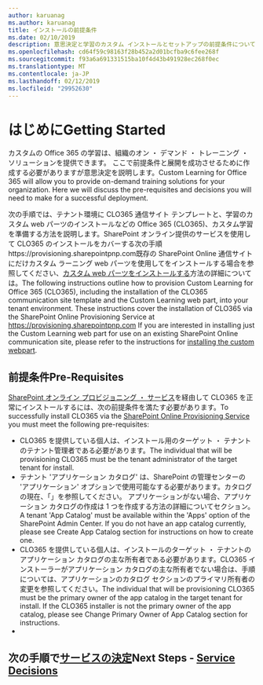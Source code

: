 ```yaml
---
author: karuanag
ms.author: karuanag
title: インストールの前提条件
ms.date: 02/10/2019
description: 意思決定と学習のカスタム インストールとセットアップの前提条件について
ms.openlocfilehash: cd64f59c98163f28b452a2d01bcfba9c6fee268f
ms.sourcegitcommit: f93a6a691331515ba10f4d43b491928ec268f0ec
ms.translationtype: MT
ms.contentlocale: ja-JP
ms.lasthandoff: 02/12/2019
ms.locfileid: "29952630"
---
```

# <a name="getting-started"></a><span data-ttu-id="dbea0-103">はじめに</span><span class="sxs-lookup"><span data-stu-id="dbea0-103">Getting Started</span></span>

<span data-ttu-id="dbea0-p101">カスタムの Office 365 の学習は、組織のオン ・ デマンド ・ トレーニング ・ ソリューションを提供できます。 ここで前提条件と展開を成功させるために作成する必要がありますが意思決定を説明します。</span><span class="sxs-lookup"><span data-stu-id="dbea0-p101">Custom Learning for Office 365 will allow you to provide on-demand training solutions for your organization.  Here we will discuss the pre-requisites and decisions you will need to make for a successful deployment.</span></span>

<span data-ttu-id="dbea0-p102">次の手順では、テナント環境に CLO365 通信サイト テンプレートと、学習のカスタム web パーツのインストールなどの Office 365 (CLO365)、カスタム学習を準備する方法を説明します。SharePoint オンライン提供のサービスを使用して CLO365 のインストールをカバーする次の手順https://provisioning.sharepointpnp.com既存の SharePoint Online 通信サイトにだけカスタム ラーニング web パーツを使用してをインストールする場合を参照してください、[カスタム web パーツをインストールする](installwebpart.md)方法の詳細については。</span><span class="sxs-lookup"><span data-stu-id="dbea0-p102">The following instructions outline how to provision Custom Learning for Office 365 (CLO365), including the installation of the CLO365 communication site template and the Custom Learning web part, into your tenant environment. These instructions cover the installation of CLO365 via the SharePoint Online Provisioning Service at https://provisioning.sharepointpnp.com    If you are interested in installing just the Custom Learning web part for use on an existing SharePoint Online communication site, please refer to the instructions for [installing the custom webpart](installwebpart.md).</span></span> 

## <a name="pre-requisites"></a><span data-ttu-id="dbea0-108">前提条件</span><span class="sxs-lookup"><span data-stu-id="dbea0-108">Pre-Requisites</span></span>
 
<span data-ttu-id="dbea0-109">[SharePoint オンライン プロビジョニング ・ サービス](https://provisioning.sharepointpnp.com)を経由して CLO365 を正常にインストールするには、次の前提条件を満たす必要があります。</span><span class="sxs-lookup"><span data-stu-id="dbea0-109">To successfully install CLO365 via the [SharePoint Online Provisioning Service](https://provisioning.sharepointpnp.com) you must meet the following pre-requisites:</span></span> 
 
- <span data-ttu-id="dbea0-110">CLO365 を提供している個人は、インストール用のターゲット ・ テナントのテナント管理者である必要があります。</span><span class="sxs-lookup"><span data-stu-id="dbea0-110">The individual that will be provisioning CLO365 must be the tenant administrator of the target tenant for install.</span></span>  
- <span data-ttu-id="dbea0-p103">テナント 'アプリケーション カタログ' は、SharePoint の管理センターの 'アプリケーション' オプションで使用可能なする必要があります。カタログの現在、「」を参照してください。 アプリケーションがない場合、アプリケーション カタログの作成は 1 つを作成する方法の詳細についてセクション。</span><span class="sxs-lookup"><span data-stu-id="dbea0-p103">A tenant 'App Catalog' must be available within the 'Apps' option of the SharePoint Admin Center. If you do not have an app catalog currently, please see Create App Catalog section for instructions on how to create one.</span></span>  
- <span data-ttu-id="dbea0-p104">CLO365 を提供している個人は、インストールのターゲット ・ テナントのアプリケーション カタログの主な所有者である必要があります。CLO365 インストーラーがアプリケーション カタログの主な所有者でない場合は、手順については、アプリケーションのカタログ セクションのプライマリ所有者の変更を参照してください。</span><span class="sxs-lookup"><span data-stu-id="dbea0-p104">The individual that will be provisioning CLO365 must be the primary owner of the app catalog in the target tenant for install. If the CLO365 installer is not the primary owner of the app catalog, please see Change Primary Owner of App Catalog section for instructions.</span></span>  
- 
## <a name="next-steps---service-decisionsservicedecisionsmd"></a><span data-ttu-id="dbea0-115">次の手順で[サービスの決定](servicedecisions.md)</span><span class="sxs-lookup"><span data-stu-id="dbea0-115">Next Steps - [Service Decisions](servicedecisions.md)</span></span>
